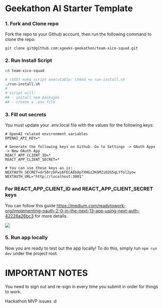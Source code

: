 # Geekathon AI Starter Template

### 1. Fork and Clone repo

Fork the repo to your Github account, then run the following command to clone the repo:

```
git clone git@github.com:xgeeks-geekathon/team-xico-squad.git
```

### 2. Run Install Script

```sh
cd team-xico-squad

# (SOS) make script executable: chmod +x run-install.sh
./run-install.sh
#
# script will:
## - install npm packages
## - create a .env file
```

### 3. Fill out secrets

You must update your .env.local file with the values for the following keys:

```
# OpenAI related environment variables
OPENAI_API_KEY=*

# Generate the following keys on Github. Go to Settings -> OAuth Apps -> New OAuth App
REACT_APP_CLIENT_ID=*
REACT_APP_CLIENT_SECRET=*

# You can use these keys as is:
NEXTAUTH_SECRET=drS0rzbFwi6FECAEbOpTXHGz2KGMZi02G5qLYfol2yo=
NEXTAUTH_URL="http://localhost:3001"
```

### For REACT_APP_CLIENT_ID and REACT_APP_CLIENT_SECRET keys

You can follow this guide https://medium.com/readytowork-org/implementing-oauth-2-0-in-the-next-13-app-using-next-auth-42226a26bc3 for more details.

<img src="https://miro.medium.com/v2/resize:fit:1400/format:webp/1*W6s94tfVmwq9Ko_Vhootqg.png">

### 5. Run app locally

Now you are ready to test out the app locally! To do this, simply run `npm run dev` under the project root.

# IMPORTANT NOTES

You need to sign out and re-sign in every time you submit in order for things to work.

Hackathon MVP issues :d
